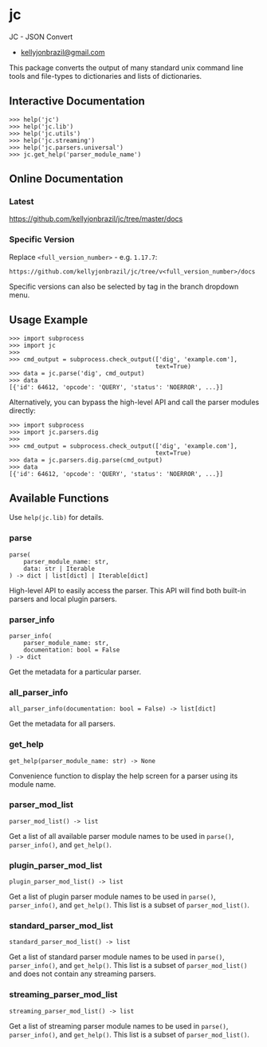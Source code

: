 <a id="jc"></a>

# jc

JC - JSON Convert

* kellyjonbrazil@gmail.com

This package converts the output of many standard unix command line tools
and file-types to dictionaries and lists of dictionaries.

## Interactive Documentation

    >>> help('jc')
    >>> help('jc.lib')
    >>> help('jc.utils')
    >>> help('jc.streaming')
    >>> help('jc.parsers.universal')
    >>> jc.get_help('parser_module_name')

## Online Documentation

### Latest

https://github.com/kellyjonbrazil/jc/tree/master/docs

### Specific Version

Replace `<full_version_number>` - e.g. `1.17.7`:

`https://github.com/kellyjonbrazil/jc/tree/v<full_version_number>/docs`

Specific versions can also be selected by tag in the branch dropdown menu.

## Usage Example

    >>> import subprocess
    >>> import jc
    >>>
    >>> cmd_output = subprocess.check_output(['dig', 'example.com'],
                                             text=True)
    >>> data = jc.parse('dig', cmd_output)
    >>> data
    [{'id': 64612, 'opcode': 'QUERY', 'status': 'NOERROR', ...}]

Alternatively, you can bypass the high-level API and call the parser
modules directly:

    >>> import subprocess
    >>> import jc.parsers.dig
    >>>
    >>> cmd_output = subprocess.check_output(['dig', 'example.com'],
                                             text=True)
    >>> data = jc.parsers.dig.parse(cmd_output)
    >>> data
    [{'id': 64612, 'opcode': 'QUERY', 'status': 'NOERROR', ...}]

## Available Functions

Use `help(jc.lib)` for details.

### parse

    parse(
        parser_module_name: str,
        data: str | Iterable
    ) -> dict | list[dict] | Iterable[dict]

High-level API to easily access the parser. This API will find both
built-in parsers and local plugin parsers.

### parser_info

    parser_info(
        parser_module_name: str,
        documentation: bool = False
    ) -> dict

Get the metadata for a particular parser.

### all_parser_info

    all_parser_info(documentation: bool = False) -> list[dict]

Get the metadata for all parsers.

### get_help

    get_help(parser_module_name: str) -> None

Convenience function to display the help screen for a parser using
its module name.

### parser_mod_list

    parser_mod_list() -> list

Get a list of all available parser module names to be used in
`parse()`, `parser_info()`, and `get_help()`.

### plugin_parser_mod_list

    plugin_parser_mod_list() -> list

Get a list of plugin parser module names to be used in
`parse()`, `parser_info()`, and `get_help()`. This list is a subset of
`parser_mod_list()`.

### standard_parser_mod_list

    standard_parser_mod_list() -> list

Get a list of standard parser module names to be used in
`parse()`, `parser_info()`, and `get_help()`. This list is a subset of
`parser_mod_list()` and does not contain any streaming parsers.

### streaming_parser_mod_list

    streaming_parser_mod_list() -> list

Get a list of streaming parser module names to be used in
`parse()`, `parser_info()`, and `get_help()`. This list is a subset of
`parser_mod_list()`.

